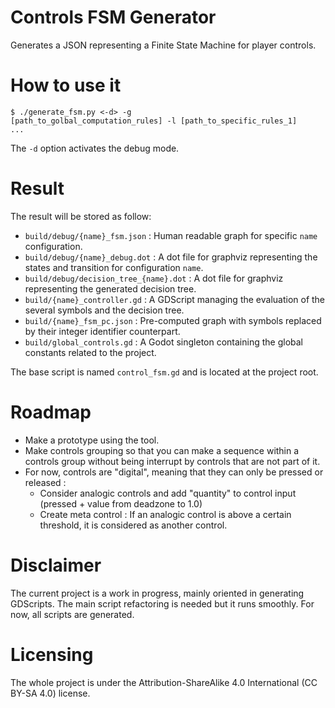 # Controls FSM Generator

Generates a JSON representing a Finite State Machine for player controls.

# How to use it

<code>$ ./generate_fsm.py <-d> -g [path_to_golbal_computation_rules] -l [path_to_specific_rules_1] ...</code>

The <code>-d</code> option activates the debug mode.

# Result

The result will be stored as follow:
- <code>build/debug/{name}_fsm.json</code> : Human readable graph for specific <code>name</code> configuration.
- <code>build/debug/{name}_debug.dot</code> : A dot file for graphviz representing the states and transition for configuration <code>name</code>.
- <code>build/debug/decision_tree_{name}.dot</code> : A dot file for graphviz representing the generated decision tree.
- <code>build/{name}_controller.gd</code> : A GDScript managing the evaluation of the several symbols and the decision tree.
- <code>build/{name}_fsm_pc.json</code> : Pre-computed graph with symbols replaced by their integer identifier counterpart.
- <code>build/global_controls.gd</code> : A Godot singleton containing the global constants related to the project.

The base script is named <code>control_fsm.gd</code> and is located at the project root.

# Roadmap

- Make a prototype using the tool.
- Make controls grouping so that you can make a sequence within a controls group without being interrupt by controls that are not part of it.
- For now, controls are "digital", meaning that they can only be pressed or released :
  - Consider analogic controls and add "quantity" to control input (pressed + value from deadzone to 1.0)
  - Create meta control : If an analogic control is above a certain threshold, it is considered as another control.

# Disclaimer

The current project is a work in progress, mainly oriented in generating GDScripts.
The main script refactoring is needed but it runs smoothly.
For now, all scripts are generated.

# Licensing

The whole project is under the Attribution-ShareAlike 4.0 International (CC BY-SA 4.0) license.
